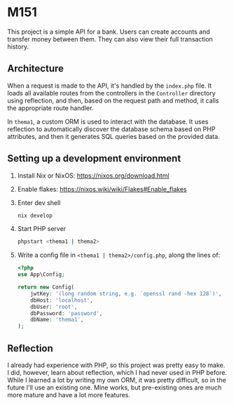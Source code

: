 # M151

This project is a simple API for a bank. Users can create accounts and transfer money between them. They can also view
their full transaction history.

## Architecture

When a request is made to the API, it's handled by the `index.php` file. It loads all available routes from the
controllers in the `Controller` directory using reflection, and then, based on the request path and method, it calls the appropriate route handler.

In `thema1`, a custom ORM is used to interact with the database. It uses reflection to automatically discover the
database schema based on PHP attributes, and then it generates SQL queries based on the provided data.

## Setting up a development environment

1. Install Nix or NixOS: https://nixos.org/download.html
2. Enable flakes: https://nixos.wiki/wiki/Flakes#Enable_flakes
3. Enter dev shell
    ```sh
    nix develop
    ```
4. Start PHP server
    ```sh
    phpstart <thema1 | thema2>
    ```
5. Write a config file in `<thema1 | thema2>/config.php`, along the lines of:

    ```php
    <?php
    use App\Config;

    return new Config(
        jwtKey: '(long random string, e.g. `openssl rand -hex 128`)',
        dbHost: 'localhost',
        dbUser: 'root',
        dbPassword: 'password',
        dbName: 'thema1',
    );
    ```

## Reflection

I already had experience with PHP, so this project was pretty easy to make. I did, however, learn about reflection,
which I had never used in PHP before. While I learned a lot by writing my own ORM, it was pretty difficult, so in the
future I'll use an existing one. Mine works, but pre-existing ones are much more mature and have a lot more features.
